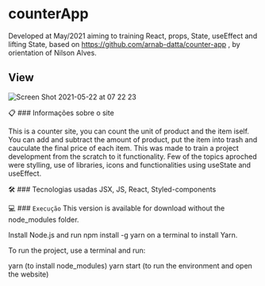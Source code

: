 # counterApp

Developed at May/2021 aiming to training React, props, State, useEffect and lifting State, based on https://github.com/arnab-datta/counter-app , by orientation of Nilson Alves.  

## View

![Screen Shot 2021-05-22 at 07 22 23](https://user-images.githubusercontent.com/56925045/119223219-89088b80-bace-11eb-8fc4-9f2d133a8ea0.png)


📋  ### Informações sobre o site

This is a counter site, you can count the unit of product and the item iself. You can add and subtract the amount of product, put the item into trash and cauculate the final price of each item.
This was made to train a project development from the scratch to it functionality. 
Few of the topics aproched were stylling, use of libraries, icons and functionalities using useState and useEffect. 

🛠️  ### Tecnologias usadas
JSX, JS, React, Styled-components


💻  ### `Execução`
This version is available for download without the node_modules folder.

Install Node.js and run npm install -g yarn on a terminal to install Yarn.

To run the project, use a terminal and run:

yarn (to install node_modules)
yarn start (to run the environment and open the website)




